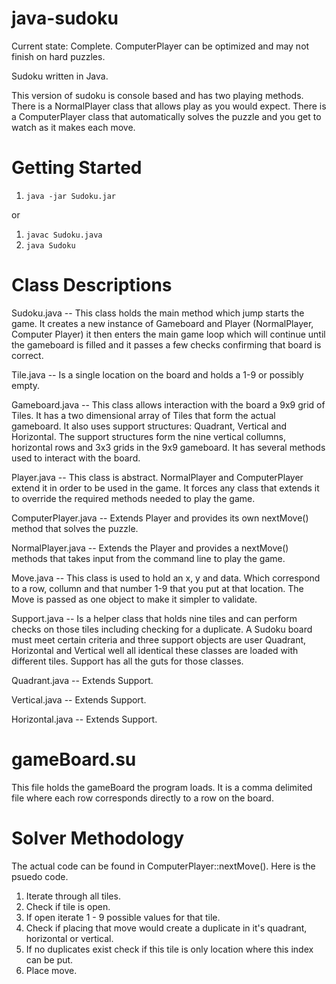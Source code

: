 java-sudoku
===========

Current state: Complete. ComputerPlayer can be optimized and may not finish on hard puzzles. 

Sudoku written in Java.

This version of sudoku is console based and has two playing methods. There is a NormalPlayer class that allows play as you would expect. There is a ComputerPlayer class that automatically solves the puzzle and you get to watch as it makes each move. 

Getting Started
===============
1. ````java -jar Sudoku.jar````

or

1. ````javac Sudoku.java````
2. ````java Sudoku````


Class Descriptions
==================

Sudoku.java -- This class holds the main method which jump starts the game. It creates a new instance of Gameboard and Player (NormalPlayer, Computer Player) it then enters the main game loop which will continue until the gameboard is filled and it passes a few checks confirming that board is correct. 

Tile.java -- Is a single location on the board and holds a 1-9 or possibly empty. 

Gameboard.java -- This class allows interaction with the board a 9x9 grid of Tiles. It has a two dimensional array of Tiles that form the actual gameboard. It also uses support structures: Quadrant, Vertical and Horizontal. The support structures form the nine vertical collumns, horizontal rows and 3x3 grids in the 9x9 gameboard. It has several methods used to interact with the board.  

Player.java -- This class is abstract. NormalPlayer and ComputerPlayer extend it in order to be used in the game. It forces any class that extends it to override the required methods needed to play the game. 

ComputerPlayer.java -- Extends Player and provides its own nextMove() method that solves the puzzle.

NormalPlayer.java -- Extends the Player and provides a nextMove() methods that takes input from the command line to play the game. 

Move.java -- This class is used to hold an x, y and data. Which correspond to a row, collumn and that number 1-9 that you put at that location. The Move is passed as one object to make it simpler to validate.

Support.java -- Is a helper class that holds nine tiles and can perform checks on those tiles including checking for a duplicate. A Sudoku board must meet certain criteria and three support objects are user Quadrant, Horizontal and Vertical well all identical these classes are loaded with different tiles. Support has all the guts for those classes. 

Quadrant.java -- Extends Support.

Vertical.java -- Extends Support.

Horizontal.java -- Extends Support.

gameBoard.su
============
This file holds the gameBoard the program loads. It is a comma delimited file where each row corresponds directly to a row on the board.

Solver Methodology
==================

The actual code can be found in ComputerPlayer::nextMove(). Here is the psuedo code. 


1. Iterate through all tiles. 
2. Check if tile is open. 
3. If open iterate 1 - 9 possible values for that tile. 
4. Check if placing that move would create a duplicate in it's quadrant, horizontal or vertical.
5. If no duplicates exist check if this tile is only location where this index can be put. 
6. Place move. 